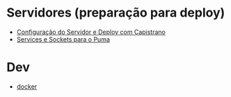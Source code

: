 # Servidores (preparação para deploy)
  * [Configuração do Servidor e Deploy com Capistrano](https://github.com/ufcvirtual/solar/blob/master/docs/deploy.md)
  * [Services e Sockets para o Puma](https://github.com/ufcvirtual/solar/blob/master/docs/systemd.md)

# Dev
  * [docker](https://github.com/ufcvirtual/solar/blob/master/docs/docker.md)
